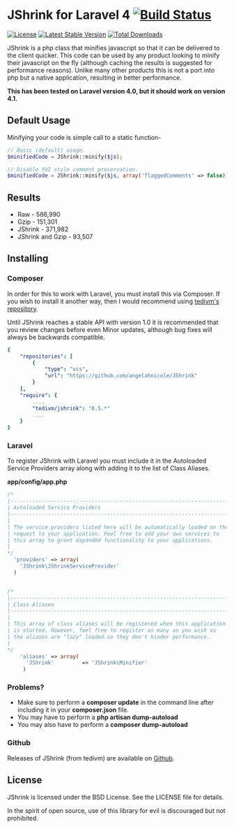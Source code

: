 # JShrink for Laravel 4 [![Build Status](https://travis-ci.org/tedivm/JShrink.svg?branch=master)](https://travis-ci.org/tedivm/JShrink)
[![License](http://img.shields.io/packagist/l/tedivm/JShrink.svg)](https://github.com/tedivm/JShrink/blob/master/LICENSE)
[![Latest Stable Version](http://img.shields.io/github/release/tedivm/JShrink.svg)](https://packagist.org/packages/tedivm/JShrink)
[![Total Downloads](https://poser.pugx.org/tedivm/JShrink/downloads.png)](https://packagist.org/packages/tedivm/JShrink)


JShrink is a php class that minifies javascript so that it can be delivered to the client quicker. This code can be used
by any product looking to minify their javascript on the fly (although caching the results is suggested for performance
reasons). Unlike many other products this is not a port into php but a native application, resulting in better
performance.

**This has been tested on Laravel version 4.0, but it should work on version 4.1.**


## Default Usage

Minifying your code is simple call to a static function-

```php
// Basic (default) usage.
$minifiedCode = JShrink::minify($js);

// Disable YUI style comment preservation.
$minifiedCode = JShrink::minify($js, array('flaggedComments' => false));
```


## Results

* Raw - 586,990
* Gzip - 151,301
* JShrink - 371,982
* JShrink and Gzip - 93,507


## Installing

### Composer

In order for this to work with Laravel, you must install this via Composer. If you wish to install it another way, then I would recommend using [tedivm's repository](https://github.com/tedivm/JShrink).

Until JShrink reaches a stable API with version 1.0 it is recommended that you
review changes before even Minor updates, although bug fixes will always be
backwards compatible.

```yaml
{
    "repositories": [
        {
            "type": "vcs",
            "url": "https://github.com/angelahnicole/JShrink"
        }
    ],
    "require": {
        ....
        "tedivm/jshrink": "0.5.*"
        ....
    }
}
```

### Laravel

To register JShrink with Laravel you must include it in the Autoloaded Service Providers array along with adding it to the list of Class Aliases. 

**app/config/app.php**
```php
/*
|--------------------------------------------------------------------------
| Autoloaded Service Providers
|--------------------------------------------------------------------------
|
| The service providers listed here will be automatically loaded on the
| request to your application. Feel free to add your own services to
| this array to grant expanded functionality to your applications.
|
*/
  'providers' => array(
    'JShrink\JShrinkServiceProvider'
  )


/*
|--------------------------------------------------------------------------
| Class Aliases
|--------------------------------------------------------------------------
|
| This array of class aliases will be registered when this application
| is started. However, feel free to register as many as you wish as
| the aliases are "lazy" loaded so they don't hinder performance.
|
*/
	'aliases' => array( 
	  'JShrink'         => 'JShrink\Minifier'
	 )
```

### Problems?

- Make sure to perform a **composer update** in the command line after including it in your **composer.json** file.
- You may have to perform a **php artisan dump-autoload**
- You may also have to perform a **composer dump-autoload**


### Github

Releases of JShrink (from tedivm) are available on [Github](https://github.com/tedivm/JShrink/releases).


## License

JShrink is licensed under the BSD License. See the LICENSE file for details.

In the spirit of open source, use of this library for evil is discouraged but not prohibited.
